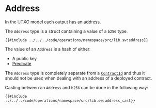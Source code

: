 # Address

In the UTXO model each output has an address.

The `Address` type is a struct containing a value of a `b256` type.

```sway
{{#include ../../../code/operations/namespace/src/lib.sw:address}}
```

The value of an `Address` is a hash of either:

- A public key
- [Predicate](../../language/program-types/predicate.md)

The `Address` type is completely separate from a [`ContractId`](contract-id.md) and thus it should not be used when dealing with an address of a deployed contract.

Casting between an `Address` and `b256` can be done in the following way:

```sway
{{#include ../../../code/operations/namespace/src/lib.sw:address_cast}}
```
